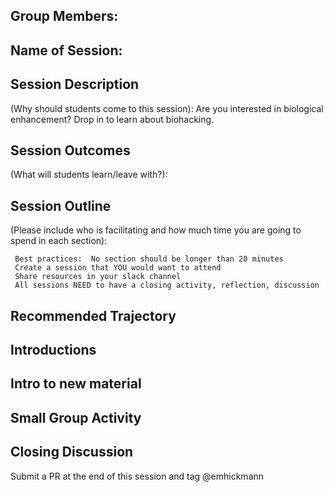 ## Group Members:



## Name of Session: 

## Session Description 

(Why should students come to this session): Are you interested in biological enhancement? Drop in to learn about biohacking.

## Session Outcomes 

(What will students learn/leave with?): 

## Session Outline 

(Please include who is facilitating and how much time you are going to spend in each section):



     Best practices:  No section should be longer than 20 minutes
     Create a session that YOU would want to attend
     Share resources in your slack channel
     All sessions NEED to have a closing activity, reflection, discussion
    
## Recommended Trajectory 
## Introductions 
## Intro to new material
## Small Group Activity
## Closing Discussion


Submit a PR at the end of this session and tag @emhickmann


